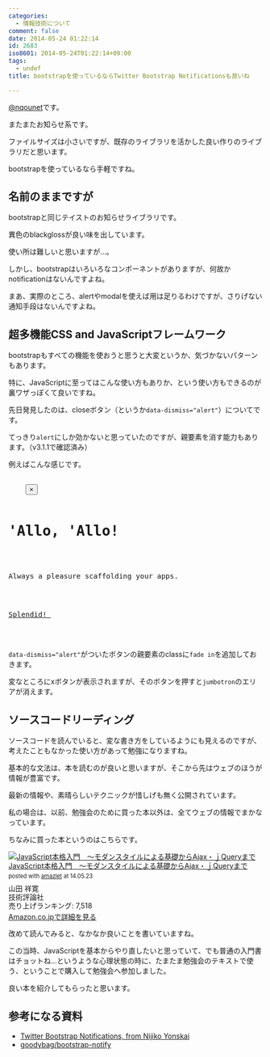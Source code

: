 ```yaml
---
categories:
  - 情報技術について
comment: false
date: 2014-05-24 01:22:14
id: 2683
iso8601: 2014-05-24T01:22:14+09:00
tags:
  - undef
title: bootstrapを使っているならTwitter Bootstrap Notificationsも良いね

---
```


<p><a href="https://twitter.com/nqounet">@nqounet</a>です。</p>

<p>またまたお知らせ系です。</p>

<p>ファイルサイズは小さいですが、既存のライブラリを活かした良い作りのライブラリだと思います。</p>

<p>bootstrapを使っているなら手軽ですね。</p>



<h2>名前のままですが</h2>

<p>bootstrapと同じテイストのお知らせライブラリです。</p>

<p>異色のblackglossが良い味を出しています。</p>

<p>使い所は難しいと思いますが…。</p>

<p>しかし、bootstrapはいろいろなコンポーネントがありますが、何故かnotificationはないんですよね。</p>

<p>まあ、実際のところ、alertやmodalを使えば用は足りるわけですが、さりげない通知手段はないんですよね。</p>

<h2>超多機能CSS and JavaScriptフレームワーク</h2>

<p>bootstrapもすべての機能を使おうと思うと大変というか、気づかないパターンもあります。</p>

<p>特に、JavaScriptに至ってはこんな使い方もありか、という使い方もできるのが裏ワザっぽくて良いですね。</p>

<p>先日発見したのは、closeボタン（というか<code>data-dismiss="alert"</code>）についてです。</p>

<p>てっきり<code>alert</code>にしか効かないと思っていたのですが、親要素を消す能力もあります。（v3.1.1で確認済み）</p>

<p>例えばこんな感じです。</p>

<pre class="lang:html">
<div class="jumbotron fade in">
    <button data-dismiss="alert">&times;</button>
    <h1>'Allo, 'Allo!</h1>
    <p class="lead">Always a pleasure scaffolding your apps.</p>
    <p><a class="btn btn-lg btn-success" href="#">Splendid! <span class="glyphicon glyphicon-ok"></span></a></p>
</div>
</pre>

<p><code>data-dismiss="alert"</code>がついたボタンの親要素のclassに<code>fade in</code>を追加しておきます。</p>

<p>変なところにxボタンが表示されますが、そのボタンを押すと<code>jumbotron</code>のエリアが消えます。</p>

<h2>ソースコードリーディング</h2>

<p>ソースコードを読んでいると、変な書き方をしているようにも見えるのですが、考えたこともなかった使い方があって勉強になりますね。</p>

<p>基本的な文法は、本を読むのが良いと思いますが、そこから先はウェブのほうが情報が豊富です。</p>

<p>最新の情報や、素晴らしいテクニックが惜しげも無く公開されています。</p>

<p>私の場合は、以前、勉強会のために買った本以外は、全てウェブの情報でまかなっています。</p>

<p>ちなみに買った本というのはこちらです。</p>

<div class="amazlet-box" style="margin-bottom:0px;"><div class="amazlet-image" style="float:left;margin:0px 12px 1px 0px;"><a href="http://www.amazon.co.jp/exec/obidos/ASIN/4774144665/nqounet-22/ref=nosim/" name="amazletlink" target="_blank"><img src="http://ecx.images-amazon.com/images/I/512wo9i9iSL._SL160_.jpg" alt="JavaScript本格入門　～モダンスタイルによる基礎からAjax・ｊQueryまで" style="border: none;" /></a></div><div class="amazlet-info" style="line-height:120%; margin-bottom: 10px"><div class="amazlet-name" style="margin-bottom:10px;line-height:120%"><a href="http://www.amazon.co.jp/exec/obidos/ASIN/4774144665/nqounet-22/ref=nosim/" name="amazletlink" target="_blank">JavaScript本格入門　～モダンスタイルによる基礎からAjax・ｊQueryまで</a><div class="amazlet-powered-date" style="font-size:80%;margin-top:5px;line-height:120%">posted with <a href="http://www.amazlet.com/" title="amazlet" target="_blank">amazlet</a> at 14.05.23</div></div><div class="amazlet-detail">山田 祥寛 <br />技術評論社 <br />売り上げランキング: 7,518<br /></div><div class="amazlet-sub-info" style="float: left;"><div class="amazlet-link" style="margin-top: 5px"><a href="http://www.amazon.co.jp/exec/obidos/ASIN/4774144665/nqounet-22/ref=nosim/" name="amazletlink" target="_blank">Amazon.co.jpで詳細を見る</a></div></div></div><div class="amazlet-footer" style="clear: left"></div></div>

<p>改めて読んでみると、なかなか良いことを書いていますね。</p>

<p>この当時、JavaScriptを基本からやり直したいと思っていて、でも普通の入門書はチョットね…というような心理状態の時に、たまたま勉強会のテキストで使う、ということで購入して勉強会へ参加しました。</p>

<p>良い本を紹介してもらったと思います。</p>

<h2>参考になる資料</h2>

<ul>
<li><a href="http://goodybag.github.io/bootstrap-notify/">Twitter Bootstrap Notifications, from Nijiko Yonskai</a></li>
<li><a href="https://github.com/goodybag/bootstrap-notify">goodybag/bootstrap-notify</a></li>
</ul>
    	
